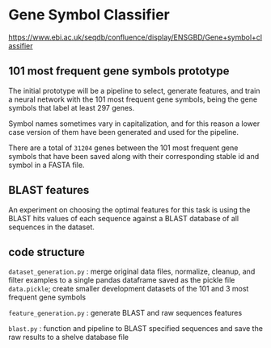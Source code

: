 # Gene Symbol Classifier

https://www.ebi.ac.uk/seqdb/confluence/display/ENSGBD/Gene+symbol+classifier


## 101 most frequent gene symbols prototype

The initial prototype will be a pipeline to select, generate features, and train a neural network with the 101 most frequent gene symbols, being the gene symbols that label at least 297 genes.

Symbol names sometimes vary in capitalization, and for this reason a lower case version of them have been generated and used for the pipeline.

There are a total of `31204` genes between the 101 most frequent gene symbols that have been saved along with their corresponding stable id and symbol in a FASTA file.


## BLAST features

An experiment on choosing the optimal features for this task is using the BLAST hits values of each sequence against a BLAST database of all sequences in the dataset.


## code structure

`dataset_generation.py` : merge original data files, normalize, cleanup, and filter examples to a single pandas dataframe saved as the pickle file `data.pickle`; create smaller development datasets of the 101 and 3 most frequent gene symbols

`feature_generation.py` : generate BLAST and raw sequences features

`blast.py` : function and pipeline to BLAST specified sequences and save the raw results to a shelve database file
